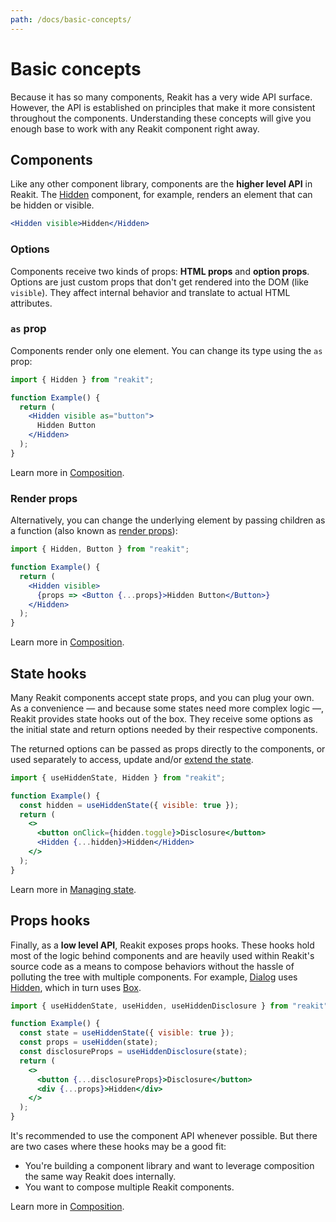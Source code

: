 ```yaml
---
path: /docs/basic-concepts/
---
```


# Basic concepts

Because it has so many components, Reakit has a very wide API surface. However, the API is established on principles that make it more consistent throughout the components. Understanding these concepts will give you enough base to work with any Reakit component right away.

## Components

Like any other component library, components are the **higher level API** in Reakit. The [Hidden](/docs/hidden) component, for example, renders an element that can be hidden or visible.

<!-- eslint-disable -->
```jsx static
<Hidden visible>Hidden</Hidden>
```

### Options

Components receive two kinds of props: **HTML props** and **option props**. Options are just custom props that don't get rendered into the DOM (like `visible`). They affect internal behavior and translate to actual HTML attributes.

### `as` prop

Components render only one element. You can change its type using the `as` prop:

```jsx
import { Hidden } from "reakit";

function Example() {
  return (
    <Hidden visible as="button">
      Hidden Button
    </Hidden>
  );
}
```

Learn more in [Composition](/docs/composition#as-prop).

### Render props

Alternatively, you can change the underlying element by passing children as a function (also known as [render props](https://reactjs.org/docs/render-props.html)):

```jsx
import { Hidden, Button } from "reakit";

function Example() {
  return (
    <Hidden visible>
      {props => <Button {...props}>Hidden Button</Button>}
    </Hidden>
  );
}
```

Learn more in [Composition](/docs/composition#render-props).

## State hooks

Many Reakit components accept state props, and you can plug your own. As a convenience — and because some states need more complex logic —, Reakit provides state hooks out of the box. They receive some options as the initial state and return options needed by their respective components. 

The returned options can be passed as props directly to the components, or used separately to access, update and/or [extend the state](/docs/composition#state-hooks).

```jsx
import { useHiddenState, Hidden } from "reakit";

function Example() {
  const hidden = useHiddenState({ visible: true });
  return (
    <>
      <button onClick={hidden.toggle}>Disclosure</button>
      <Hidden {...hidden}>Hidden</Hidden>
    </>
  );
}
```

Learn more in [Managing state](/docs/managing-state).

## Props hooks

Finally, as a **low level API**, Reakit exposes props hooks. These hooks hold most of the logic behind components and are heavily used within Reakit's source code as a means to compose behaviors without the hassle of polluting the tree with multiple components. For example, [Dialog](/docs/dialog) uses [Hidden](/docs/hidden), which in turn uses [Box](/docs/box).

```jsx
import { useHiddenState, useHidden, useHiddenDisclosure } from "reakit";

function Example() {
  const state = useHiddenState({ visible: true });
  const props = useHidden(state);
  const disclosureProps = useHiddenDisclosure(state);
  return (
    <>
      <button {...disclosureProps}>Disclosure</button>
      <div {...props}>Hidden</div>
    </>
  );
}
```

It's recommended to use the component API whenever possible. But there are two cases where these hooks may be a good fit: 

- You're building a component library and want to leverage composition the same way Reakit does internally.
- You want to compose multiple Reakit components.

Learn more in [Composition](/docs/composition#props-hooks).
